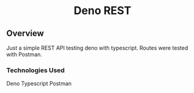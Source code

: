 # <p align="center">Deno REST</p>

## Overview

Just a simple REST API testing deno with typescript. Routes were tested with Postman.

### Technologies Used

Deno
Typescript
Postman
